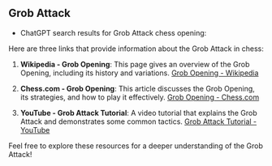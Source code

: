 ## Grob Attack

 + ChatGPT search results for Grob Attack chess opening:

Here are three links that provide information about the Grob Attack in chess:

1. **Wikipedia - Grob Opening**: This page gives an overview of the Grob Opening, including its history and variations.
   [Grob Opening - Wikipedia](https://en.wikipedia.org/wiki/Grob_Opening)

2. **Chess.com - Grob Opening**: This article discusses the Grob Opening, its strategies, and how to play it effectively.
   [Grob Opening - Chess.com](https://www.chess.com/openings/Grob-Opening)

3. **YouTube - Grob Attack Tutorial**: A video tutorial that explains the Grob Attack and demonstrates some common tactics.
   [Grob Attack Tutorial - YouTube](https://www.youtube.com/results?search_query=grob+attack)

Feel free to explore these resources for a deeper understanding of the Grob Attack!